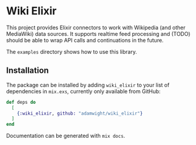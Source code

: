 # Wiki Elixir

This project provides Elixir connectors to work with Wikipedia (and other
MediaWiki) data sources.  It supports realtime feed processing and (TODO)
should be able to wrap API calls and continuations in the future.

The `examples` directory shows how to use this library.

## Installation

The package can be installed by adding `wiki_elixir` to your list of dependencies in
`mix.exs`, currently only available from GitHub:

```elixir
def deps do
  [
    {:wiki_elixir, github: "adamwight/wiki_elixir"}
  ]
end
```

Documentation can be generated with `mix docs`.
